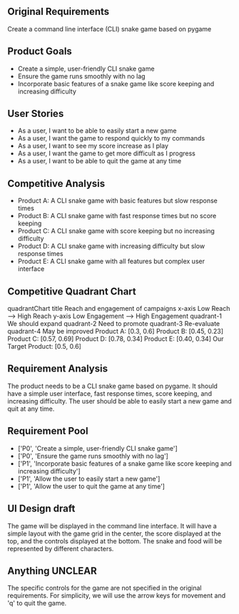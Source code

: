 ## Original Requirements

Create a command line interface (CLI) snake game based on pygame

## Product Goals

- Create a simple, user-friendly CLI snake game
- Ensure the game runs smoothly with no lag
- Incorporate basic features of a snake game like score keeping and increasing difficulty

## User Stories

- As a user, I want to be able to easily start a new game
- As a user, I want the game to respond quickly to my commands
- As a user, I want to see my score increase as I play
- As a user, I want the game to get more difficult as I progress
- As a user, I want to be able to quit the game at any time

## Competitive Analysis

- Product A: A CLI snake game with basic features but slow response times
- Product B: A CLI snake game with fast response times but no score keeping
- Product C: A CLI snake game with score keeping but no increasing difficulty
- Product D: A CLI snake game with increasing difficulty but slow response times
- Product E: A CLI snake game with all features but complex user interface

## Competitive Quadrant Chart

quadrantChart
                title Reach and engagement of campaigns
                x-axis Low Reach --> High Reach
                y-axis Low Engagement --> High Engagement
                quadrant-1 We should expand
                quadrant-2 Need to promote
                quadrant-3 Re-evaluate
                quadrant-4 May be improved
                Product A: [0.3, 0.6]
                Product B: [0.45, 0.23]
                Product C: [0.57, 0.69]
                Product D: [0.78, 0.34]
                Product E: [0.40, 0.34]
                Our Target Product: [0.5, 0.6]

## Requirement Analysis

The product needs to be a CLI snake game based on pygame. It should have a simple user interface, fast response times, score keeping, and increasing difficulty. The user should be able to easily start a new game and quit at any time.

## Requirement Pool

- ['P0', 'Create a simple, user-friendly CLI snake game']
- ['P0', 'Ensure the game runs smoothly with no lag']
- ['P1', 'Incorporate basic features of a snake game like score keeping and increasing difficulty']
- ['P1', 'Allow the user to easily start a new game']
- ['P1', 'Allow the user to quit the game at any time']

## UI Design draft

The game will be displayed in the command line interface. It will have a simple layout with the game grid in the center, the score displayed at the top, and the controls displayed at the bottom. The snake and food will be represented by different characters.

## Anything UNCLEAR

The specific controls for the game are not specified in the original requirements. For simplicity, we will use the arrow keys for movement and 'q' to quit the game.

